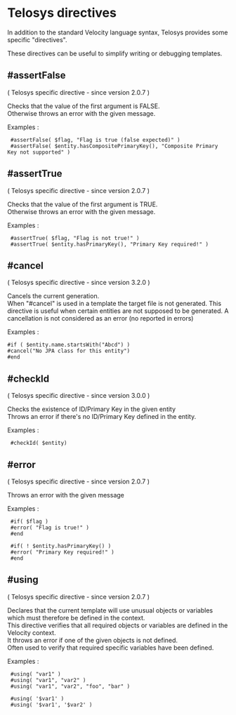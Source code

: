 # Telosys directives

In addition to the standard Velocity language syntax, Telosys provides some specific "directives". 

These directives can be useful to simplify writing or debugging templates.

## \#assertFalse

\( Telosys specific directive - since version 2.0.7 \)

Checks that the value of the first argument is FALSE.  
Otherwise throws an error with the given message.

Examples :

```text
 #assertFalse( $flag, "Flag is true (false expected)" ) 
 #assertFalse( $entity.hasCompositePrimaryKey(), "Composite Primary Key not supported" ) 
```



## \#assertTrue

\( Telosys specific directive - since version 2.0.7 \)

Checks that the value of the first argument is TRUE.  
Otherwise throws an error with the given message.

Examples :

```text
 #assertTrue( $flag, "Flag is not true!" ) 
 #assertTrue( $entity.hasPrimaryKey(), "Primary Key required!" )
```

## \#cancel

\( Telosys specific directive - since version 3.2.0 \)

Cancels the current generation.   
When "\#cancel" is used in a template the target file is not generated. This directive is useful when certain entities are not supposed to be generated. A cancellation is not considered as an error \(no reported in errors\)

Examples :

```text
#if ( $entity.name.startsWith("Abcd") )
#cancel("No JPA class for this entity")
#end
```

## \#checkId

\( Telosys specific directive - since version 3.0.0 \)

Checks the existence of ID/Primary Key in the given entity   
Throws an error if there's no ID/Primary Key defined in the entity.

Examples :

```text
 #checkId( $entity) 
```



## \#error

\( Telosys specific directive - since version 2.0.7 \)

Throws an error with the given message

Examples :

```text
 #if( $flag ) 
 #error( "Flag is true!" ) 
 #end 

 #if( ! $entity.hasPrimaryKey() ) 
 #error( "Primary Key required!" ) 
 #end 
```



## \#using

\( Telosys specific directive - since version 2.0.7 \)

Declares that the current template will use unusual objects or variables which must therefore be defined in the context.  
This directive verifies that all required objects or variables are defined in the Velocity context.  
It throws an error if one of the given objects is not defined.  
Often used to verify that required specific variables have been defined.

Examples :

```text
 #using( "var1" ) 
 #using( "var1", "var2" ) 
 #using( "var1", "var2", "foo", "bar" ) 

 #using( '$var1' ) 
 #using( '$var1', '$var2' ) 
```

